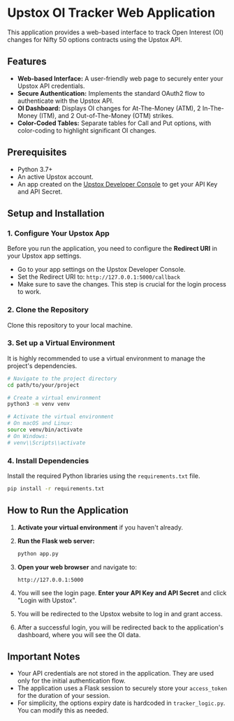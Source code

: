 # Upstox OI Tracker Web Application

This application provides a web-based interface to track Open Interest (OI) changes for Nifty 50 options contracts using the Upstox API.

## Features

- **Web-based Interface:** A user-friendly web page to securely enter your Upstox API credentials.
- **Secure Authentication:** Implements the standard OAuth2 flow to authenticate with the Upstox API.
- **OI Dashboard:** Displays OI changes for At-The-Money (ATM), 2 In-The-Money (ITM), and 2 Out-of-The-Money (OTM) strikes.
- **Color-Coded Tables:** Separate tables for Call and Put options, with color-coding to highlight significant OI changes.

## Prerequisites

- Python 3.7+
- An active Upstox account.
- An app created on the [Upstox Developer Console](https://upstox.com/developer/apps) to get your API Key and API Secret.

## Setup and Installation

### 1. Configure Your Upstox App

Before you run the application, you need to configure the **Redirect URI** in your Upstox app settings.

- Go to your app settings on the Upstox Developer Console.
- Set the Redirect URI to: `http://127.0.0.1:5000/callback`
- Make sure to save the changes. This step is crucial for the login process to work.

### 2. Clone the Repository

Clone this repository to your local machine.

### 3. Set up a Virtual Environment

It is highly recommended to use a virtual environment to manage the project's dependencies.

```bash
# Navigate to the project directory
cd path/to/your/project

# Create a virtual environment
python3 -m venv venv

# Activate the virtual environment
# On macOS and Linux:
source venv/bin/activate
# On Windows:
# venv\\Scripts\\activate
```

### 4. Install Dependencies

Install the required Python libraries using the `requirements.txt` file.

```bash
pip install -r requirements.txt
```

## How to Run the Application

1.  **Activate your virtual environment** if you haven't already.
2.  **Run the Flask web server:**

    ```bash
    python app.py
    ```
3.  **Open your web browser** and navigate to:

    `http://127.0.0.1:5000`

4.  You will see the login page. **Enter your API Key and API Secret** and click "Login with Upstox".
5.  You will be redirected to the Upstox website to log in and grant access.
6.  After a successful login, you will be redirected back to the application's dashboard, where you will see the OI data.

## Important Notes

- Your API credentials are not stored in the application. They are used only for the initial authentication flow.
- The application uses a Flask session to securely store your `access_token` for the duration of your session.
- For simplicity, the options expiry date is hardcoded in `tracker_logic.py`. You can modify this as needed.